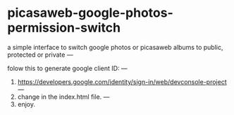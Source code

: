 # picasaweb-google-photos-permission-switch
a simple interface to switch google photos or picasaweb albums to public, protected or private — 

folow this to generate google client ID: — 
1) https://developers.google.com/identity/sign-in/web/devconsole-project — 
2) change <meta name="google-signin-client_id" content="684893297976-0rtq7922rs2762g04bufb1dp2lcspilg.apps.googleusercontent.com"> in the index.html file. — 
3) enjoy.
